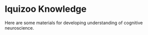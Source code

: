 # Iquizoo Knowledge

Here are some materials for developing understanding of cognitive neuroscience.
